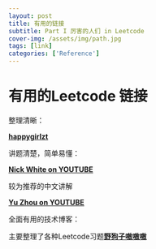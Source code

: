 ```yaml
---
layout: post
title: 有用的链接
subtitle: Part I 厉害的人们 in Leetcode
cover-img: /assets/img/path.jpg
tags: [link]
categories: ['Reference']
---
```


# 有用的Leetcode 链接


整理清晰：

[**happygirlzt**](https://happygirlzt.com/codelist.html)



讲题清楚，简单易懂：

[**Nick White on YOUTUBE**](https://www.youtube.com/watch?v=U6-X_QOwPcs&list=PLU_sdQYzUj2keVENTP0a5rdykRSgg9Wp-)



较为推荐的中文讲解

[**Yu Zhou on YOUTUBE**](https://www.youtube.com/watch?v=IWiprpdSgzg&list=PLFp7f5kTehDm2xVinLw3BDeqxjCPT79Yy&index=15&t=0s)



全面有用的技术博客：

主要整理了各种Leetcode习题[**野狗子嗷嗷嗷**](https://www.jianshu.com/u/62303cbb7c60)
